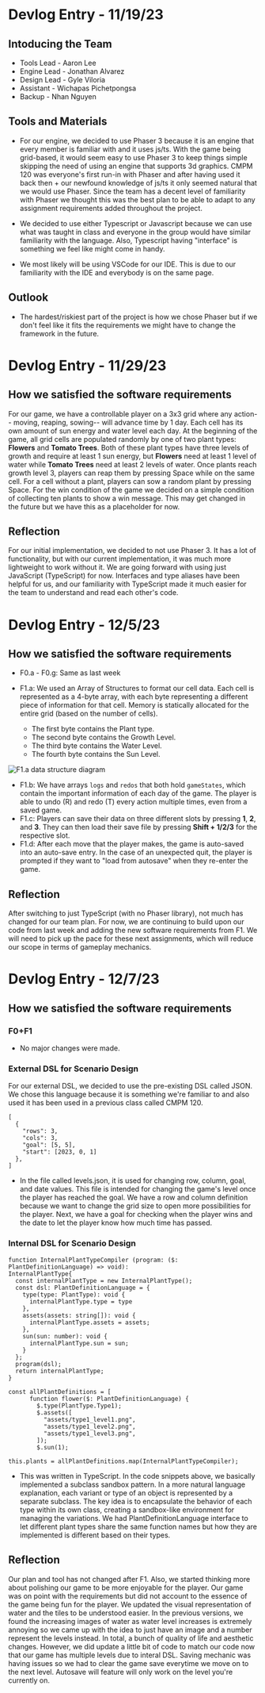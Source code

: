 # Devlog Entry - 11/19/23

## Intoducing the Team

- Tools Lead - Aaron Lee
- Engine Lead - Jonathan Alvarez
- Design Lead - Gyle Viloria
- Assistant - Wichapas Pichetpongsa
- Backup - Nhan Nguyen

## Tools and Materials

- For our engine, we decided to use Phaser 3 because it is an engine that every member is familiar with and it uses js/ts. With the game being grid-based, it would seem easy to use Phaser 3 to keep things simple skipping the need of using an engine that supports 3d graphics. CMPM 120 was everyone's first run-in with Phaser and after having used it back then + our newfound knowledge of js/ts it only seemed natural that we would use Phaser. Since the team has a decent level of familiarity with Phaser we thought this was the best plan to be able to adapt to any assignment requirements added throughout the project.

- We decided to use either Typescript or Javascript because we can use what was taught in class and everyone in the group would have similar familiarity with the language. Also, Typescript having "interface" is something we feel like might come in handy.

- We most likely will be using VSCode for our IDE. This is due to our familiarity with the IDE and everybody is on the same page.

## Outlook

- The hardest/riskiest part of the project is how we chose Phaser but if we don't feel like it fits the requirements we might have to change the framework in the future.

# Devlog Entry - 11/29/23

## How we satisfied the software requirements

For our game, we have a controllable player on a 3x3 grid where any action-- moving, reaping, sowing-- will advance time by 1 day. Each cell has its own amount of sun energy and water level each day. At the beginning of the game, all grid cells are populated randomly by one of two plant types: **Flowers** and **Tomato Trees**. Both of these plant types have three levels of growth and require at least 1 sun energy, but **Flowers** need at least 1 level of water while **Tomato Trees** need at least 2 levels of water. Once plants reach growth level 3, players can reap them by pressing Space while on the same cell. For a cell without a plant, players can sow a random plant by pressing Space. For the win condition of the game we decided on a simple condition of collecting ten plants to show a win message. This may get changed in the future but we have this as a placeholder for now.

## Reflection

For our initial implementation, we decided to not use Phaser 3. It has a lot of functionality, but with our current implementation, it was much more lightweight to work without it. We are going forward with using just JavaScript (TypeScript) for now. Interfaces and type aliases have been helpful for us, and our familiarity with TypeScript made it much easier for the team to understand and read each other's code.

# Devlog Entry - 12/5/23

## How we satisfied the software requirements

- F0.a - F0.g: Same as last week

- F1.a: We used an Array of Structures to format our cell data. Each cell is represented as a 4-byte array, with each byte representing a different piece of information for that cell. Memory is statically allocated for the entire grid (based on the number of cells).
  - The first byte contains the Plant type.
  - The second byte contains the Growth Level.
  - The third byte contains the Water Level.
  - The fourth byte contains the Sun Level.

![F1.a data structure diagram](./f1a-diagram.png)

- F1.b: We have arrays `logs` and `redos` that both hold `gameStates`, which contain the important information of each day of the game. The player is able to undo (R) and redo (T) every action multiple times, even from a saved game.
- F1.c: Players can save their data on three different slots by pressing **1**, **2**, and **3**. They can then load their save file by pressing **Shift + 1/2/3** for the respective slot.
- F1.d: After each move that the player makes, the game is auto-saved into an auto-save entry. In the case of an unexpected quit, the player is prompted if they want to "load from autosave" when they re-enter the game.

## Reflection

After switching to just TypeScript (with no Phaser library), not much has changed for our team plan. For now, we are continuing to build upon our code from last week and adding the new software requirements from F1. We will need to pick up the pace for these next assignments, which will reduce our scope in terms of gameplay mechanics.

# Devlog Entry - 12/7/23

## How we satisfied the software requirements

### F0+F1

- No major changes were made.

### External DSL for Scenario Design

For our external DSL, we decided to use the pre-existing DSL called JSON. We chose this language because it is something we're familiar to and also used it has been used in a previous class called CMPM 120.
~~~ 
[
  {
    "rows": 3,
    "cols": 3,
    "goal": [5, 5],
    "start": [2023, 0, 1]
  },
]
~~~
- In the file called levels.json, it is used for changing row, column, goal, and date values. This file is intended for changing the game's level once the player has reached the goal. We have a row and column definition because we want to change the grid size to open more possibilities for the player. Next, we have a goal for checking when the player wins and the date to let the player know how much time has passed.

### Internal DSL for Scenario Design

~~~
function InternalPlantTypeCompiler (program: ($: PlantDefinitionLanguage) => void): 
InternalPlantType{
  const internalPlantType = new InternalPlantType();
  const dsl: PlantDefinitionLanguage = {
    type(type: PlantType): void {
      internalPlantType.type = type
    },
    assets(assets: string[]): void {
      internalPlantType.assets = assets;
    },
    sun(sun: number): void {
      internalPlantType.sun = sun;
    }
  };
  program(dsl);
  return internalPlantType;
}
~~~
~~~
const allPlantDefinitions = [
      function flower($: PlantDefinitionLanguage) {
        $.type(PlantType.Type1);
        $.assets([
          "assets/type1_level1.png",
          "assets/type1_level2.png",
          "assets/type1_level3.png",
        ]);
        $.sun(1);
~~~
~~~
this.plants = allPlantDefinitions.map(InternalPlantTypeCompiler);
~~~

- This was written in TypeScript. In the code snippets above, we basically implemented a subclass sandbox pattern. In a more natural language explanation, each variant or type of an object is represented by a separate subclass. The key idea is to encapsulate the behavior of each type within its own class, creating a sandbox-like environment for managing the variations. We had PlantDefinitionLanguage interface to let different plant types share the same function names but how they are implemented is different based on their types. 

## Reflection
Our plan and tool has not changed after F1. Also, we started thinking more about polishing our game to be more enjoyable for the player. Our game was on point with the requirements but did not account to the essence of the game being fun for the player. We updated the visual representation of water and the tiles to be understood easier. In the previous versions, we found the increasing images of water as water level increases is extremely annoying so we came up with the idea to just have an image and a number represent the levels instead. In total, a bunch of quality of life and aesthetic changes. However, we did update a little bit of code to match our code now that our game has multiple levels due to interal DSL. Saving mechanic was having issues so we had to clear the game save everytime we move on to the next level. Autosave will feature will only work on the level you're currently on.